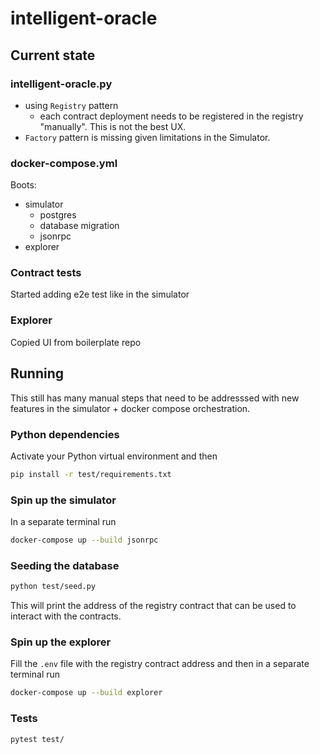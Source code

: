 # intelligent-oracle

## Current state

### intelligent-oracle.py

- using `Registry` pattern
  - each contract deployment needs to be registered in the registry "manually". This is not the best UX.
- `Factory` pattern is missing given limitations in the Simulator.

### docker-compose.yml

Boots:

- simulator
  - postgres
  - database migration
  - jsonrpc
- explorer

### Contract tests

Started adding e2e test like in the simulator

### Explorer

Copied UI from boilerplate repo

## Running

This still has many manual steps that need to be addresssed with new features in the simulator + docker compose orchestration.

### Python dependencies

Activate your Python virtual environment and then

```bash
pip install -r test/requirements.txt
```

### Spin up the simulator

In a separate terminal run

```bash
docker-compose up --build jsonrpc
```

### Seeding the database

```bash
python test/seed.py
```

This will print the address of the registry contract that can be used to interact with the contracts.

### Spin up the explorer

Fill the `.env` file with the registry contract address and then in a separate terminal run

```bash
docker-compose up --build explorer
```

### Tests

```bash
pytest test/
```
